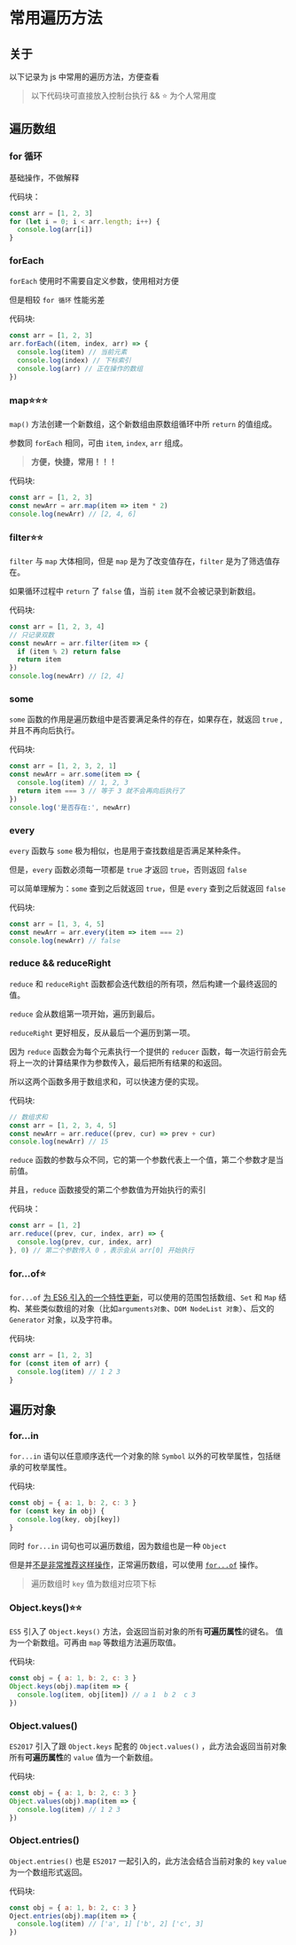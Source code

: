 # 常用遍历方法

## 关于

以下记录为 js 中常用的遍历方法，方便查看

> 以下代码块可直接放入控制台执行 && ⭐ 为个人常用度

## 遍历数组

### for 循环

基础操作，不做解释

代码块：

```js
const arr = [1, 2, 3]
for (let i = 0; i < arr.length; i++) {
  console.log(arr[i])
}
```

### forEach

`forEach` 使用时不需要自定义参数，使用相对方便

但是相较 `for 循环` 性能劣差

代码块:

```js
const arr = [1, 2, 3]
arr.forEach((item, index, arr) => {
  console.log(item) // 当前元素
  console.log(index) // 下标索引
  console.log(arr) // 正在操作的数组
})
```

### map⭐⭐⭐

`map()` 方法创建一个新数组，这个新数组由原数组循环中所 `return` 的值组成。

参数同 `forEach` 相同，可由 `item`, `index`, `arr` 组成。

> **方便，快捷，常用！！！**

代码块:

```js
const arr = [1, 2, 3]
const newArr = arr.map(item => item * 2)
console.log(newArr) // [2, 4, 6]
```

### filter⭐⭐

`filter` 与 `map` 大体相同，但是 `map` 是为了改变值存在，`filter` 是为了筛选值存在。

如果循环过程中 `return` 了 `false` 值，当前 `item` 就不会被记录到新数组。

代码块:

```js
const arr = [1, 2, 3, 4]
// 只记录双数
const newArr = arr.filter(item => {
  if (item % 2) return false
  return item
})
console.log(newArr) // [2, 4]
```

### some

`some` 函数的作用是遍历数组中是否要满足条件的存在，如果存在，就返回 `true` ,并且不再向后执行。

代码块:

```js
const arr = [1, 2, 3, 2, 1]
const newArr = arr.some(item => {
  console.log(item) // 1, 2, 3
  return item === 3 // 等于 3 就不会再向后执行了
})
console.log('是否存在:', newArr)
```

### every

`every` 函数与 `some` 极为相似，也是用于查找数组是否满足某种条件。

但是，`every` 函数必须每一项都是 `true` 才返回 `true`，否则返回 `false`

可以简单理解为：`some` 查到之后就返回 `true`，但是 `every` 查到之后就返回 `false`

代码块:

```js
const arr = [1, 3, 4, 5]
const newArr = arr.every(item => item === 2)
console.log(newArr) // false
```

### reduce && reduceRight

`reduce` 和 `reduceRight` 函数都会迭代数组的所有项，然后构建一个最终返回的值。

`reduce` 会从数组第一项开始，遍历到最后。

`reduceRight` 更好相反，反从最后一个遍历到第一项。

因为 `reduce` 函数会为每个元素执行一个提供的 `reducer` 函数，每一次运行前会先将上一次的计算结果作为参数传入，最后把所有结果的和返回。

所以这两个函数多用于数组求和，可以快速方便的实现。

代码块:

```js
// 数组求和
const arr = [1, 2, 3, 4, 5]
const newArr = arr.reduce((prev, cur) => prev + cur)
console.log(newArr) // 15
```

`reduce` 函数的参数与众不同，它的第一个参数代表上一个值，第二个参数才是当前值。

并且，`reduce` 函数接受的第二个参数值为开始执行的索引

代码块：

```js
const arr = [1, 2]
arr.reduce((prev, cur, index, arr) => {
  console.log(prev, cur, index, arr)
}, 0) // 第二个参数传入 0 ，表示会从 arr[0] 开始执行
```

### for...of⭐

`for...of` [为 ES6 引入的一个特性更新](https://es6.ruanyifeng.com/#docs/iterator#for---of-%E5%BE%AA%E7%8E%AF)，可以使用的范围包括数组、`Set` 和 `Map` 结构、某些类似数组的对象（比如`arguments对象`、`DOM NodeList 对象`）、后文的 `Generator` 对象，以及字符串。

代码块:

```js
const arr = [1, 2, 3]
for (const item of arr) {
  console.log(item) // 1 2 3
}
```

## 遍历对象

### for...in

`for...in` 语句以任意顺序迭代一个对象的除 `Symbol` 以外的可枚举属性，包括继承的可枚举属性。

代码块:

```js
const obj = { a: 1, b: 2, c: 3 }
for (const key in obj) {
  console.log(key, obj[key])
}
```

同时 `for...in` 词句也可以遍历数组，因为数组也是一种 `Object`

但是并[不是非常推荐这样操作](https://developer.mozilla.org/zh-CN/docs/Web/JavaScript/Reference/Statements/for...in#%E6%95%B0%E7%BB%84%E8%BF%AD%E4%BB%A3%E5%92%8C_for...in)，正常遍历数组，可以使用 [`for...of`](#for-of) 操作。

> 遍历数组时 `key` 值为数组对应项下标

### Object.keys()⭐⭐

`ES5` 引入了 `Object.keys()` 方法，会返回当前对象的所有**可遍历属性**的键名。 值为一个新数组。可再由 `map` 等数组方法遍历取值。

代码块:

```js
const obj = { a: 1, b: 2, c: 3 }
Object.keys(obj).map(item => {
  console.log(item, obj[item]) // a 1  b 2  c 3
})
```

### Object.values()

`ES2017` 引入了跟 `Object.keys` 配套的 `Object.values()` ，此方法会返回当前对象所有**可遍历属性**的 `value` 值为一个新数组。

代码块:

```js
const obj = { a: 1, b: 2, c: 3 }
Object.values(obj).map(item => {
  console.log(item) // 1 2 3
})
```

### Object.entries()

`Object.entries()` 也是 `ES2017` 一起引入的，此方法会结合当前对象的 `key` `value` 为一个数组形式返回。

代码块:

```js
const obj = { a: 1, b: 2, c: 3 }
Oject.entries(obj).map(item => {
  console.log(item) // ['a', 1] ['b', 2] ['c', 3]
})
```
